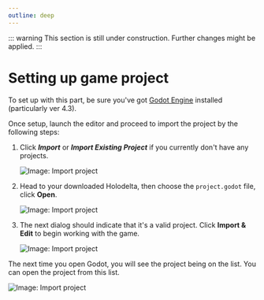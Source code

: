 ```yaml
---
outline: deep
---
```

::: warning
This section is still under construction. Further changes might be applied.
:::

# Setting up game project

To set up with this part, be sure you've got [Godot Engine](https://godotengine.org/download/archive/4.3-stable/) installed (particularly ver 4.3).

Once setup, launch the editor and proceed to import the project by the following steps:

1. Click ***Import*** or ***Import Existing Project*** if you currently don't have any projects.

   ![Image: Import project](/images/docs/game-project/1.png)

2. Head to your downloaded Holodelta, then choose the `project.godot` file, click **Open**. 

   ![Image: Import project](/images/docs/game-project/2.png)

3. The next dialog should indicate that it's a valid project. Click **Import & Edit** to begin working with the game. 

   ![Image: Import project](/images/docs/game-project/3.png)

The next time you open Godot, you will see the project being on the list. You can open the project from this list.

![Image: Import project](/images/docs/game-project/4.png)